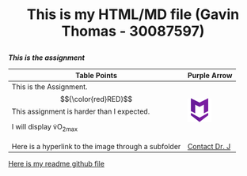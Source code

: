 # <p align="center">This is my HTML/MD file (Gavin Thomas - 30087597)</p>
_**This is the assignment**_


| Table Points | Purple Arrow | 
| --------------- | --------------- | 
| This is the Assignment. $${\color{red}RED}$$ This assignment is harder than I expected. <p>I will display v&#775;O<sub>2max</sub></p> | ![Purple Arrow](https://github.com/adam-p/markdown-here/raw/master/src/common/images/icon48.png "Smiley face emoji")
Here is a hyperlink to the image through a subfolder | [Contact Dr. J](mailto:rjholash@ucalgary.ca)

[Here is my readme github file](Readme.md)



